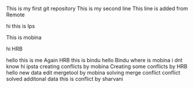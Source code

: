 This is my first git repository
This is my second line
This line is added from Remote

hi this is Ips

This is mobina


hi HRB

hello this is me
Again HRB
this is bindu
hello Bindu
where is mobina
i dnt know
hi ipsta
creating conflicts by mobina
Creating some conflicts by HRB
hello
new data
edit mergetool by mobina
solving merge conflict 
conflict solved
additonal data
this is conflict by sharvani
